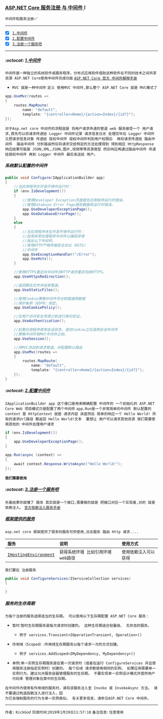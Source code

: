 ### [ASP.NET Core 服务注册 与 中间件 ](#top) :grey_exclamation: <b id="top"></b>
`中间件和服务注册`:white_check_mark:

------

- [x] [`1.中间件`](#target1)
- [x] [`2.配置中间件`](#target2)
- [x] [`3.注册一个服务吧`](#target3)

------

#####  :octocat: [1.中间件](#top) <b id="target1"></b> 
`中间件是一种独立的系统软件或服务程序，分布式应用软件借助这种软件在不同的技术之间共享资源 ASP.NET Core使用中间件完成功能` 
[`ASP.NET Core 官方 中间件解释手册`](https://docs.microsoft.com/zh-cn/aspnet/core/fundamentals/middleware/index?view=aspnetcore-2.2)
* `MVC 就是一种中间件`
`定义 使用MVC 中间件,那么整个 ASP.NET Core 就是 MVC模式了`
```c#
app.UseMvc(routes =>
{
    routes.MapRoute(
        name: "default",
        template: "{controller=Home}/{action=Index}/{id?}");
});
```
`对于Asp.net core 中间件的流程就是 将用户请求传递的管道 web 服务接受一个 用户请求,首先可以将请求传递给 Logger 中间件记录 请求信息日志 处理完毕后
Logger 中间件又把请求信息对象 传递给 授权中间件 授权中间件判别用户权限后  再将请求传递给 路由中间件  路由中间件 分析路由然后将请求交给特定的方法处理得到
得到相应 HttpResponse 响应结果可能是 JSON,XML,JSON,图片,视频等等资源类型 然后响应再通过路由中间件 传递给授权中间件 再到 Logger 中间件 最后发送给
用户。`


##### 系统默认配置的中间件

```c#
public void Configure(IApplicationBuilder app)
{
    //当应用程序在开发环境中运行时：
    if (env.IsDevelopment())
    {
        //使用Developer Exception页面报告应用程序运行时错误。
        //使用Database Error Page报告数据库运行时错误。
        app.UseDeveloperExceptionPage();
        app.UseDatabaseErrorPage();
    }
    else
    {
        //当应用程序未在开发环境中运行时：
        //启用异常处理程序中间件以捕获异常
        //抛出以下中间件。
        //使用HTTP严格传输安全协议（HSTS）
        //中间件
        app.UseExceptionHandler("/Error");
        app.UseHsts();
    }

    //使用HTTPS重定向中间件将HTTP请求重定向到HTTPS。
    app.UseHttpsRedirection();

    //返回静态文件并结束管道。
    app.UseStaticFiles();

    //使用Cookie策略中间件符合欧盟通用数据
    //保护条例（GDPR）规定。
    app.UseCookiePolicy();

    //在用户访问安全资源之前进行身份验证。
    app.UseAuthentication();

    //如果应用程序使用会话状态，请在Cookie之后调用会话中间件
    //策略中间件和MVC中间件之前。
    app.UseSession();

    //将MVC添加到请求管道。并配置默认路由
    app.UseMvc(routes =>
    {
        routes.MapRoute(
            name: "default",
            template: "{controller=Home}/{action=Index}/{id?}");
    });
}
```


#####  :octocat: [2.配置中间件](#top) <b id="target2"></b> 
`IApplicationBuilder app 这个接口是用来精确配置 中间件的 一个初始化的 ASP.NET Core Web 项目模式只是配置了两个中间件`
`app.Run是一个非常简单的中间件 默认配置的 context 是 HttpContext 就是 请求内容 床底然后 简单的响应一个 Hello World! 所有的请求Url路径
都返回 Hello World!文本  要想让 用户可以请求其他资源 我们需要使用其他的 中间件处理用户请求 ` 
```c#
if (env.IsDevelopment())
{
    app.UseDeveloperExceptionPage();
}

app.Run(async (context) =>
{
    await context.Response.WriteAsync("Hello World!");
});
```
**`我们需要使用 `**
#####  :octocat: [3.注册一个服务吧](#top) <b id="target3"></b> 
`先看结果你就懂了 服务 其实就是一个接口,需要做的就是 把接口对应一个实现者,对的 就是依赖注入。` 
[`官方依赖注入服务手册`](https://docs.microsoft.com/zh-cn/aspnet/core/fundamentals/dependency-injection?view=aspnetcore-2.2)


##### [框架提供的服务](https://docs.microsoft.com/zh-cn/aspnet/core/fundamentals/dependency-injection?view=aspnetcore-2.2#framework-provided-services)
`asp.net core 框架提供了很多的服务可供使用,日志服务 路由 Http 请求....`

|`服务`|`说明`|`使用方式`|
|:-----|:------|:------|
|[`IHostingEnvironment`](https://docs.microsoft.com/zh-cn/dotnet/api/microsoft.aspnetcore.hosting.ihostingenvironment?view=aspnetcore-2.2)|`获得系统环境 比如引用环境 web路径`|`使用依赖注入可以获得`|

`我们要在 注册服务`
```c#
public void ConfigureServices(IServiceCollection services)
{

}
```
##### 服务的生存周期
`为每个注册的服务选择适当的生存期。 可以使用以下生存期配置 ASP.NET Core 服务：`
* `暂时`:`暂时生存期服务是每次请求时创建的。 这种生存期适合轻量级、 无状态的服务。`  
   * `例子 services.Transient<IOperationTransient, Operation>()`
   
* `作用域（Scoped）`:`作用域生存期服务以每个请求一次的方式创建。`
   *  `例子 services.AddScoped<IMyDependency, MyDependency>()`
* `单例`:`单一实例生存期服务是在第一次请求时（或者在运行 ConfigureServices 并且使用服务注册指定实例时）创建的。 每个后续
请求都使用相同的实例。 如果应用需要单一实例行为，建议允许服务容器管理服务的生存期。 不要实现单一实例设计模式并提供用户代码来
管理对象在类中的生存期。`

```
在中间件内使用有作用域的服务时，请将该服务注入至 Invoke 或 InvokeAsync 方法。 请不要通过构造函数注入进行注入，因
为它会强制服务的行为与单一实例类似。 有关更多信息，请参见ASP.NET Core 中间件。
```




--------------------
`作者:` `KickGod` 
`完成时间`:`2019年1月19日11:57:18`
`备注信息`: `任意使用` 

